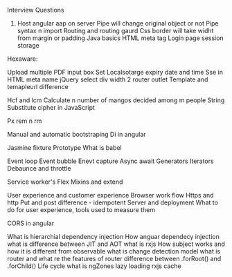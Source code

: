 Interview Questions

1. Host angular aap on server
Pipe will change original object or not
Pipe syntax n import
Routing and routing gaurd
Css border will take widht from margin or padding
Java basics
HTML meta tag
Login page session storage

Hexaware:

Upload multiple PDF input box
Set Localsotarge expiry date and time
Sse in HTML meta name
jQuery select div width
2 router outlet
Template and temapleurl difference


Hcf and lcm
Calculate n number of mangos decided among m people
String 
Substitute cipher in JavaScript

Px rem n rm

Manual and automatic bootstraping
Di in angular

Jasmine fixture
Prototype
What is babel

Event loop 
Event bubble
Enevt capture
Async await
Generators
Iterators
Debaunce and throttle

Service worker's
Flex
Mixins and extend

User experience and customer experience
Browser work flow
Https and http
Put and post difference - idempotent
Server and deployment
What to do for user experience, tools used to measure them

CORS in angular

What is hierarchial dependency injection
How anguar dependecy injection
what is difference between JIT and AOT
what is rxjs
How subject works and how it is different from observable
what is change detection model
what is router and what re the features of router
difference between .forRoot() and .forChild()
Life cycle
what is ngZones
lazy loading
rxjs cache